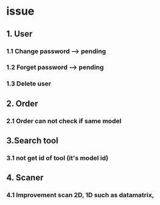# issue
## 1. User
### 1.1 Change password --> pending
### 1.2 Forget password --> pending
### 1.3 Delete user

## 2. Order
### 2.1 Order can not check if same model

## 3.Search tool
### 3.1 not get id of tool (it's model id)

## 4. Scaner
### 4.1 Improvement scan 2D, 1D such as datamatrix,